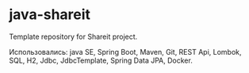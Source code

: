 # java-shareit
Template repository for Shareit project.

Использовались: java SE, Spring Boot, Maven, Git, REST Api, Lombok, SQL, H2, Jdbc, JdbcTemplate, Spring Data JPA, Docker.
